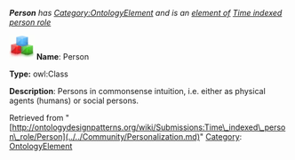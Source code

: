 ___Person__ has [Category:OntologyElement](../../Category/OntologyElement.md "Category:OntologyElement") and is an [element of](../../Property/ElementOf.md "Property:ElementOf") [Time indexed person role](../../Submissions/Time_indexed_person_role.md "Submissions:Time indexed person role")_


  




[![Class](../../images/thumb/2/27/Class.gif/45px-Class.gif)](../../Image/Class.gif.md "Class")
__Name__: Person 


__Type:__ owl:Class 


__Description__: Persons in commonsense intuition, i.e. either as physical agents (humans) or social persons. 





Retrieved from "[http://ontologydesignpatterns.org/wiki/Submissions:Time\_indexed\_person\_role/Person](../../Community/Personalization.md)"
 [Category](http://ontologydesignpatterns.org/wiki/Special:Categories "Special:Categories"): [OntologyElement](../../Category/OntologyElement.md "Category:OntologyElement")